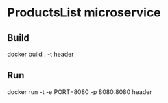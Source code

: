 # ProductsList microservice

## Build
docker build . -t header

## Run
docker run -t -e PORT=8080 -p 8080:8080 header
